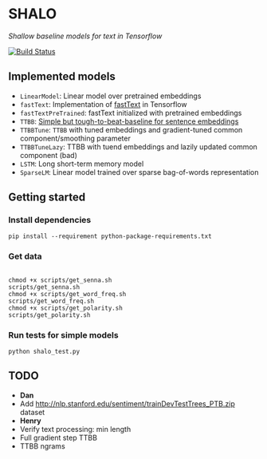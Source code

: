 # SHALO

*Shallow baseline models for text in Tensorflow*

[![Build Status](https://travis-ci.org/henryre/shalo.svg?branch=master)](https://travis-ci.org/henryre/shalo)

## Implemented models

* `LinearModel`: Linear model over pretrained embeddings
* `fastText`: Implementation of [fastText](https://github.com/facebookresearch/fastText) in Tensorflow
* `fastTextPreTrained`: fastText initialized with pretrained embeddings
* `TTBB`: [Simple but tough-to-beat-baseline for sentence embeddings](https://openreview.net/pdf?id=SyK00v5xx)
* `TTBBTune`: `TTBB` with tuned embeddings and gradient-tuned common component/smoothing parameter
* `TTBBTuneLazy`: TTBB with tuend embeddings and lazily updated common component (bad)
* `LSTM`: Long short-term memory model
* `SparseLM`: Linear model trained over sparse bag-of-words representation

## Getting started

### Install dependencies

```
pip install --requirement python-package-requirements.txt
```

### Get data

```

chmod +x scripts/get_senna.sh
scripts/get_senna.sh
chmod +x scripts/get_word_freq.sh
scripts/get_word_freq.sh
chmod +x scripts/get_polarity.sh
scripts/get_polarity.sh

```

### Run tests for simple models

```
python shalo_test.py
```

## TODO

* **Dan**
 * Add http://nlp.stanford.edu/sentiment/trainDevTestTrees_PTB.zip dataset
* **Henry**
 * Verify text processing: min length
 * Full gradient step TTBB
 * TTBB ngrams
